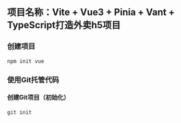 ## 项目名称：Vite + Vue3 + Pinia + Vant + TypeScript打造外卖h5项目

### 创建项目 

``` 
npm init vue 
```

### 使用Git托管代码

#### 创建Git项目（初始化）

``` 
git init 
```

#### 

